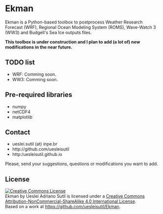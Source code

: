 # Ekman

Ekman is a Python-based toolbox to postprocess Weather Research Forecast (WRF), Regional Ocean Modeling System (ROMS), Wave-Watch 3 (WW3) and Budgell's Sea Ice outputs files. 

<b>This toolbox is under construction and I plan to add (a lot of) new modifications in the near future.</b>

<h2>TODO list</h2>
<ul>
<li>WRF: Comming soon.</li>
<li>WW3: Comming soon.</li>
</ul>

<h2>Pre-required libraries</h2>
<ul>
<li>numpy</li>
<li>netCDF4</li>
<li>matplotlib</li>
</ul>

<h2>Contact</h2>
<ul>
<li>ueslei.sutil (at) inpe.br</li>
<li>http://github.com/uesleisutil</li>
<li>http:/uesleisutil.github.io</li>
</ul>
Please, send your suggestions, questions  or modifications you want to add. 


<h2>License</h2>
<a rel="license" href="http://creativecommons.org/licenses/by-nc-sa/4.0/"><img alt="Creative Commons License" style="border-width:0" src="https://i.creativecommons.org/l/by-nc-sa/4.0/88x31.png" /></a><br /><span xmlns:dct="http://purl.org/dc/terms/" href="http://purl.org/dc/dcmitype/Text" property="dct:title" rel="dct:type">Ekman</span> by <span xmlns:cc="http://creativecommons.org/ns#" property="cc:attributionName">Ueslei Adriano Sutil</span> is licensed under a <a rel="license" href="http://creativecommons.org/licenses/by-nc-sa/4.0/">Creative Commons Attribution-NonCommercial-ShareAlike 4.0 International License</a>.<br />Based on a work at <a xmlns:dct="http://purl.org/dc/terms/" href="https://github.com/uesleisutil/Ekman" rel="dct:source">https://github.com/uesleisutil/Ekman</a>.
